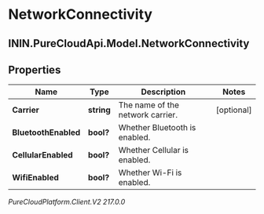 # NetworkConnectivity

## ININ.PureCloudApi.Model.NetworkConnectivity

## Properties

|Name | Type | Description | Notes|
|------------ | ------------- | ------------- | -------------|
| **Carrier** | **string** | The name of the network carrier. | [optional] |
| **BluetoothEnabled** | **bool?** | Whether Bluetooth is enabled. | |
| **CellularEnabled** | **bool?** | Whether Cellular is enabled. | |
| **WifiEnabled** | **bool?** | Whether Wi-Fi is enabled. | |



_PureCloudPlatform.Client.V2 217.0.0_
